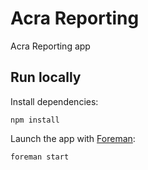 Acra Reporting
==============

Acra Reporting app

Run locally
-----------

Install dependencies:

    npm install

Launch the app with [Foreman](http://blog.daviddollar.org/2011/05/06/introducing-foreman.html):

    foreman start

